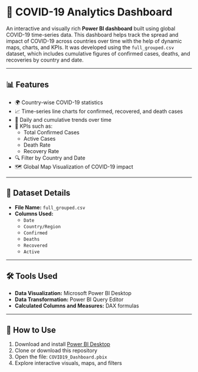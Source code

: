 # 🦠 COVID-19 Analytics Dashboard

An interactive and visually rich **Power BI dashboard** built using global COVID-19 time-series data. This dashboard helps track the spread and impact of COVID-19 across countries over time with the help of dynamic maps, charts, and KPIs. It was developed using the `full_grouped.csv` dataset, which includes cumulative figures of confirmed cases, deaths, and recoveries by country and date.

---

## 📊 Features

- 🌍 Country-wise COVID-19 statistics
- 📈 Time-series line charts for confirmed, recovered, and death cases
- 📅 Daily and cumulative trends over time
- 📌 KPIs such as:
  - Total Confirmed Cases
  - Active Cases
  - Death Rate
  - Recovery Rate
- 🔍 Filter by Country and Date
- 🗺️ Global Map Visualization of COVID-19 impact

---

## 📁 Dataset Details

- **File Name:** `full_grouped.csv`
- **Columns Used:**  
  - `Date`  
  - `Country/Region`  
  - `Confirmed`  
  - `Deaths`  
  - `Recovered`  
  - `Active`  

---

## 🛠 Tools Used

- **Data Visualization:** Microsoft Power BI Desktop
- **Data Transformation:** Power BI Query Editor
- **Calculated Columns and Measures:** DAX formulas

---

## 🚀 How to Use

1. Download and install [Power BI Desktop](https://powerbi.microsoft.com/desktop/)
2. Clone or download this repository
3. Open the file: `COVID19_Dashboard.pbix`
4. Explore interactive visuals, maps, and filters

